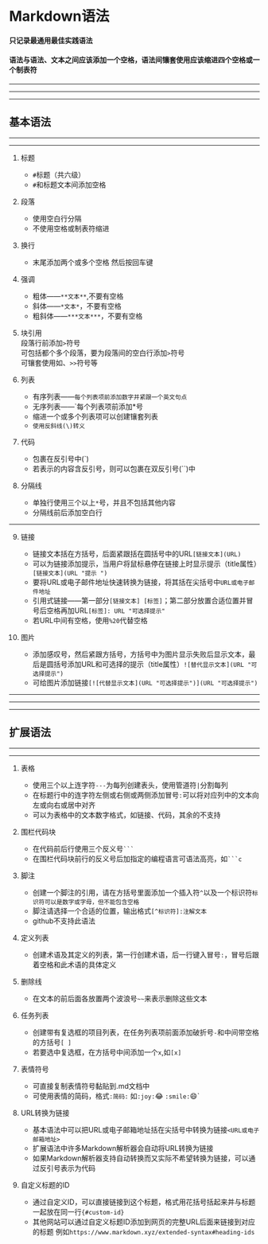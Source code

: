 # **Markdown语法**  
 
#### 只记录最通用最佳实践语法  
  
#### 语法与语法、文本之间应该添加一个空格，语法间镶套使用应该缩进四个空格或一个制表符

****** 
******
******
    
## **基本语法**  
  
******
******  

1. 标题  
	* `#`标题（共六级）  
	* `#`和标题文本间添加空格  

2. 段落  
	* 使用空白行分隔  
	* 不使用空格或制表符缩进  

3. 换行  
	* 末尾添加两个或多个空格 然后按回车键  

4. 强调  
	* 粗体——`**文本**`,不要有空格  
	* 斜体——`*文本*`，不要有空格  
	* 粗斜体——`***文本***`，不要有空格  

5. 块引用  
	段落行前添加`>`符号  
	可包括都个多个段落，要为段落间的空白行添加`>`符号  
	可镶套使用如、`>>`符号等  

6. 列表    
	* 有序列表——`每个列表项前添加数字并紧跟一个英文句点`  
	* 无序列表——`每个列表项前添加*号   
	* 缩进一个或多个列表项可以创建镶套列表  
	* `使用反斜线(\)转义`  

7. 代码  
	* 包裹在反引号中(`)  
	* 若表示的内容含反引号，则可以包裹在双反引号(``)中    

8. 分隔线  
	* 单独行使用三个以上`*`号，并且不包括其他内容  
	* 分隔线前后添加空白行 
 
******

9. 链接  
	* 链接文本括在方括号，后面紧跟括在圆括号中的URL`[链接文本](URL)`  
	* 可以为链接添加提示，当用户将鼠标悬停在链接上时显示提示（title属性）`[链接文本](URL "提示 ")`   
	* 要将URL或电子邮件地址快速转换为链接，将其括在尖括号中`URL或电子邮件地址`   
	* 引用式链接——第一部分`[链接文本] [标签]`；第二部分放置合适位置并冒号后空格再加URL`[标签]: URL "可选择提示"`  
	* 若URL中间有空格，使用`%20`代替空格  

10. 图片  
	* 添加感叹号，然后紧跟方括号，方括号中为图片显示失败后显示文本，最后是圆括号添加URL和可选择的提示（title属性）`![替代显示文本](URL "可选择提示")`    
	* 可给图片添加链接`[![代替显示文本](URL "可选择提示")](URL "可选择提示")`  


******
****** 
******

## **扩展语法**  

******
******  

1. 表格  
	* 使用三个以上连字符`---`为每列创建表头，使用管道符`|`分割每列   
	* 在标题行中的连字符左侧或右侧或两侧添加冒号`:`可以将对应列中的文本向左或向右或居中对齐   
	* 可以为表格中的文本数字格式，如链接、代码，其余的不支持	  

2. 围栏代码块  
	* 在代码前后行使用三个反义号`` ``` ``  
	* 在围栏代码块前行的反义号后加指定的编程语言可语法高亮，如`` ```c ``  

3. 脚注  
	* 创建一个脚注的引用，请在方括号里面添加一个插入符`^`以及一个标识符`标识符可以是数字或字母，但不能包含空格`  
	* 脚注请选择一个合适的位置，输出格式`[^标识符]:注解文本`   
	* github不支持此语法  

4. 定义列表  
	* 创建术语及其定义的列表，第一行创建术语，后一行键入冒号`:`，冒号后跟着空格和此术语的具体定义  

5. 删除线  
	* 在文本的前后面各放置两个波浪号`~~`来表示删除这些文本  

6. 任务列表  
	* 创建带有复选框的项目列表，在任务列表项前面添加破折号`-`和中间带空格的方括号`[ ]`  
	* 若要选中复选框，在方括号中间添加一个`x`,如`[x]`  

7. 表情符号 
	* 可直接复制表情符号黏贴到.md文档中  
	* 可使用表情的简码，格式`:简码:` 如`:joy:`:joy: `:smile:`:smile:`  
 
8. URL转换为链接 
	* 基本语法中可以把URL或电子邮箱地址括在尖括号中转换为链接`<URL或电子邮箱地址>`  
	* 扩展语法中许多Markdown解析器会自动将URL转换为链接  
	* 如果Markdown解析器支持自动转换而又实际不希望转换为链接，可以通过反引号表示为代码  

9. 自定义标题的ID  
	* 通过自定义ID，可以直接链接到这个标题，格式用花括号括起来并与标题一起放在同一行`{#custom-id}`  
	* 其他网站可以通过自定义标题ID添加到网页的完整URL后面来链接到对应的标题 例如`https://www.markdown.xyz/extended-syntax#heading-ids`  

 
